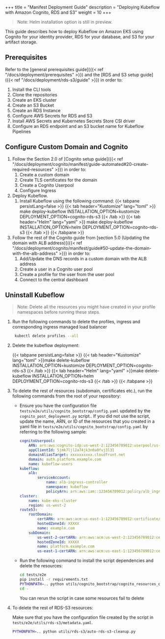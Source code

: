 +++
title = "Manifest Deployment Guide"
description = "Deploying Kubeflow with Amazon Cognito, RDS and S3"
weight = 10
+++

> Note: Helm installation option is still in preview.

This guide describes how to deploy Kubeflow on Amazon EKS using Cognito for your identity provider, RDS for your database, and S3 for your artifact storage.

## Prerequisites
Refer to the [general prerequisites guide]({{< ref "/docs/deployment/prerequisites" >}}) and the [RDS and S3 setup guide]({{< ref "/docs/deployment/rds-s3/guide" >}}) in order to:
1. Install the CLI tools
2. Clone the repositories
3. Create an EKS cluster
4. Create an S3 Bucket
5. Create an RDS Instance
6. Configure AWS Secrets for RDS and S3
7. Install AWS Secrets and Kubernetes Secrets Store CSI driver
8. Configure an RDS endpoint and an S3 bucket name for Kubeflow Pipelines

## Configure Custom Domain and Cognito

1. Follow the Section 2.0 of [Cognito setup guide]({{< ref "/docs/deployment/cognito/manifest/guide-automated#20-create-required-resources" >}}) in order to:
    1. Create a custom domain
    1. Create TLS certificates for the domain
    1. Create a Cognito Userpool
    1. Configure Ingress
2. Deploy Kubeflow.
    1. Install Kubeflow using the following command:
{{< tabpane persistLang=false >}}
{{< tab header="Kustomize" lang="toml" >}}
make deploy-kubeflow INSTALLATION_OPTION=kustomize DEPLOYMENT_OPTION=cognito-rds-s3
{{< /tab >}}
{{< tab header="Helm" lang="yaml" >}}
make deploy-kubeflow INSTALLATION_OPTION=helm DEPLOYMENT_OPTION=cognito-rds-s3
{{< /tab >}}
{{< /tabpane >}}
1. Follow the rest of the Cognito guide from [section 5.0 (Updating the domain with ALB address)]({{< ref "/docs/deployment/cognito/manifest/guide#50-update-the-domain-with-the-alb-address" >}}) in order to:
    1. Add/Update the DNS records in a custom domain with the ALB address
    1. Create a user in a Cognito user pool
    1. Create a profile for the user from the user pool
    1. Connect to the central dashboard

## Uninstall Kubeflow
> Note: Delete all the resources you might have created in your profile namespaces before running these steps.
1. Run the following commands to delete the profiles, ingress and corresponding ingress managed load balancer
   ```bash
    kubectl delete profiles --all
    ```

1. Delete the kubeflow deployment:
 
    {{< tabpane persistLang=false >}}
    {{< tab header="Kustomize" lang="toml" >}}make delete-kubeflow INSTALLATION_OPTION=kustomize DEPLOYMENT_OPTION=cognito-rds-s3
    {{< /tab >}}
    {{< tab header="Helm" lang="yaml" >}}make delete-kubeflow INSTALLATION_OPTION=helm DEPLOYMENT_OPTION=cognito-rds-s3
    {{< /tab >}}
    {{< /tabpane >}}

1. To delete the rest of resources (subdomain, certificates etc.), run the following commands from the root of your repository:

     * Ensure you have the configuration file `tests/e2e/utils/cognito_bootstrap/config.yaml` updated by the `cognito_post_deployment.py` script.. If you did not use the script, update the name, ARN, or ID of the resources that you created in a yaml file in `tests/e2e/utils/cognito_bootstrap/config.yaml` by referring to the following sample:

        ```yaml
        cognitoUserpool:
            ARN: arn:aws:cognito-idp:us-west-2:123456789012:userpool/us-west-2_yasI9dbxF
            appClientId: 5jmk7ljl2a74jk3n0a0fvj3l31
            domainAliasTarget: xxxxxxxxxx.cloudfront.net
            domain: auth.platform.example.com
            name: kubeflow-users
        kubeflow:
            alb:
                serviceAccount:
                    name: alb-ingress-controller
                    namespace: kubeflow
                    policyArn: arn:aws:iam::123456789012:policy/alb_ingress_controller_kube-eks-clusterxxx
        cluster:  
            name: kube-eks-cluster
            region: us-west-2
        route53:
            rootDomain:
                certARN: arn:aws:acm:us-east-1:123456789012:certificate/9d8c4bbc-3b02-4a48-8c7d-d91441c6e5af
                hostedZoneId: XXXXX
                name: example.com
            subDomain:
                us-west-2-certARN: arn:aws:acm:us-west-2:123456789012:certificate/d1d7b641c238-4bc7-f525-b7bf-373cc726
                hostedZoneId: XXXXX
                name: platform.example.com
                us-east-1-certARN: arn:aws:acm:us-east-1:123456789012:certificate/373cc726-f525-4bc7-b7bf-d1d7b641c238
        ```
    - Run the following command to install the script dependencies and delete the resources:
        ```bash
        cd tests/e2e
        pip install -r requirements.txt
        PYTHONPATH=.. python utils/cognito_bootstrap/cognito_resources_cleanup.py
        cd -
        ```
        You can rerun the script in case some resources fail to delete

1. To delete the rest of RDS-S3 resources:

     Make sure that you have the configuration file created by the script in `tests/e2e/utils/rds-s3/metadata.yaml`.
     ```bash
     PYTHONPATH=.. python utils/rds-s3/auto-rds-s3-cleanup.py
     ```  

